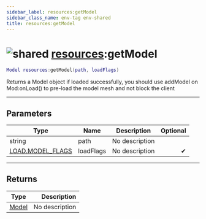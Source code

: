 ```yaml
---
sidebar_label: resources:getModel
sidebar_class_name: env-tag env-shared
title: resources:getModel
---
```


# <img src='/img/wiki/shared.png' alt='shared' classname='env-tag' /> [resources](../resources/README.md):getModel

```lua
Model resources:getModel(path, loadFlags)
```

Returns a Model object if loaded successfully, you should use addModel on Mod:onLoad() to pre-load the model mesh and not block the client<br/>

-----------------
## Parameters

| Type   | Name | Description | Optional |
| ------ | ---- | ----------- | -------: |
| string | path | No description |   |
| [LOAD.MODEL_FLAGS](../load.model_flags/README.md) | loadFlags | No description | ✔ |

-----------------
## Returns

| Type   | Description |
| ------ | ----------: |
| [Model](../model/README.md) | No description |
